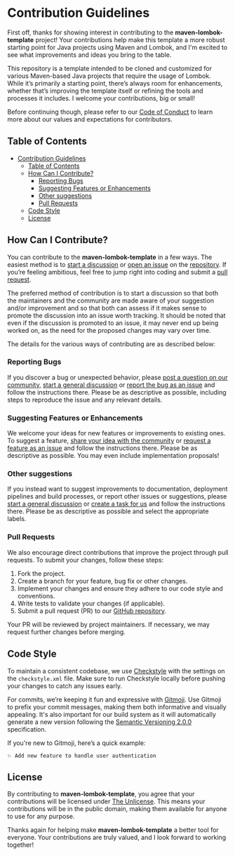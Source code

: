 # Contribution Guidelines

First off, thanks for showing interest in contributing to the **maven-lombok-template** project! Your contributions help make this template a more robust starting point for Java projects using Maven and Lombok, and I'm excited to see what improvements and ideas you bring to the table.

This repository is a template intended to be cloned and customized for various Maven-based Java projects that require the usage of Lombok. While it’s primarily a starting point, there’s always room for enhancements, whether that’s improving the template itself or refining the tools and processes it includes. I welcome your contributions, big or small!

Before continuing though, please refer to our [Code of Conduct](./CODE_OF_CONDUCT.md) to learn more about our values and expectations for contributors.

## Table of Contents

- [Contribution Guidelines](#contribution-guidelines)
  - [Table of Contents](#table-of-contents)
  - [How Can I Contribute?](#how-can-i-contribute)
    - [Reporting Bugs](#reporting-bugs)
    - [Suggesting Features or Enhancements](#suggesting-features-or-enhancements)
    - [Other suggestions](#other-suggestions)
    - [Pull Requests](#pull-requests)
  - [Code Style](#code-style)
  - [License](#license)

## How Can I Contribute?

You can contribute to the **maven-lombok-template** in a few ways. The easiest method is to [start a discussion](https://github.com/lengors/maven-lombok-template/discussions) or [open an issue](https://github.com/lengors/maven-lombok-template/issues) on the [repository](https://github.com/lengors/maven-lombok-template). If you’re feeling ambitious, feel free to jump right into coding and submit a [pull request](https://github.com/lengors/maven-lombok-template/pulls).

The preferred method of contribution is to start a discussion so that both the maintainers and the community are made aware of your suggestion and/or improvement and so that both can assess if it makes sense to promote the discussion into an issue worth tracking. It should be noted that even if the discussion is promoted to an issue, it may never end up being worked on, as the need for the proposed changes may vary over time.

The details for the various ways of contributing are as described below:

### Reporting Bugs

If you discover a bug or unexpected behavior, please [post a question on our community](https://github.com/lengors/maven-lombok-template/discussions/new?category=q-a), [start a general discussion](https://github.com/lengors/maven-lombok-template/discussions/new?category=general) or [report the bug as an issue](https://github.com/lengors/maven-lombok-template/issues/new?template=bug_report.yml) and follow the instructions there.
Please be as descriptive as possible, including steps to reproduce the issue and any relevant details.

### Suggesting Features or Enhancements

We welcome your ideas for new features or improvements to existing ones. To suggest a feature, [share your idea with the community](https://github.com/lengors/maven-lombok-template/discussions/new?category=ideas) or [request a feature as an issue](https://github.com/lengors/maven-lombok-template/issues/new?template=feature_request.yml) and follow the instructions there. Please be as descriptive as possible. You may even include implementation proposals!

### Other suggestions

If you instead want to suggest improvements to documentation, deployment pipelines and build processes, or report other issues or suggestions, please [start a general discussion](https://github.com/lengors/maven-lombok-template/discussions/new?category=general) or [create a task for us](https://github.com/lengors/maven-lombok-template/issues/new?template=create_task.yml) and follow the instructions there. Please be as descriptive as possible and select the appropriate labels.

### Pull Requests

We also encourage direct contributions that improve the project through pull requests. To submit your changes, follow these steps:

1. Fork the project.
2. Create a branch for your feature, bug fix or other changes.
3. Implement your changes and ensure they adhere to our code style and conventions.
4. Write tests to validate your changes (if applicable).
5. Submit a pull request (PR) to our [GitHub repository](https://github.com/lengors/maven-lombok-template).

Your PR will be reviewed by project maintainers. If necessary, we may request further changes before merging.

## Code Style

To maintain a consistent codebase, we use [Checkstyle](https://checkstyle.org/) with the settings on the `checkstyle.xml` file. Make sure to run Checkstyle locally before pushing your changes to catch any issues early.

For commits, we’re keeping it fun and expressive with [Gitmoji](https://gitmoji.dev/). Use Gitmoji to prefix your commit messages, making them both informative and visually appealing. It's also important for our build system as it will automatically generate a new version following the [Semantic Versioning 2.0.0](https://semver.org/) specification.

If you're new to Gitmoji, here’s a quick example:

```
✨ Add new feature to handle user authentication
```

## License

By contributing to **maven-lombok-template**, you agree that your contributions will be licensed under [The Unlicense](./LICENSE). This means your contributions will be in the public domain, making them available for anyone to use for any purpose.

Thanks again for helping make **maven-lombok-template** a better tool for everyone. Your contributions are truly valued, and I look forward to working together!